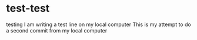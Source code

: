 # test-test
testing
I am writing a test line on my local computer
This is my attempt to do a second commit from my local computer
